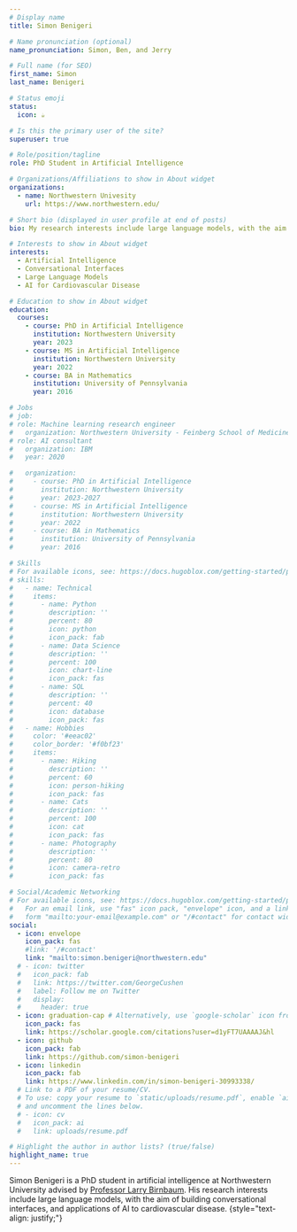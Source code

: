 ```yaml
---
# Display name
title: Simon Benigeri

# Name pronunciation (optional)
name_pronunciation: Simon, Ben, and Jerry

# Full name (for SEO)
first_name: Simon
last_name: Benigeri

# Status emoji
status:
  icon: ☕️

# Is this the primary user of the site?
superuser: true

# Role/position/tagline
role: PhD Student in Artificial Intelligence

# Organizations/Affiliations to show in About widget
organizations:
  - name: Northwestern Univesity
    url: https://www.northwestern.edu/

# Short bio (displayed in user profile at end of posts)
bio: My research interests include large language models, with the aim of building conversational interfaces, and applications of AI to cardiovascular disease.

# Interests to show in About widget
interests:
  - Artificial Intelligence
  - Conversational Interfaces
  - Large Language Models
  - AI for Cardiovascular Disease

# Education to show in About widget
education:
  courses:
    - course: PhD in Artificial Intelligence
      institution: Northwestern University
      year: 2023
    - course: MS in Artificial Intelligence
      institution: Northwestern University
      year: 2022
    - course: BA in Mathematics
      institution: University of Pennsylvania
      year: 2016

# Jobs
# job:
# role: Machine learning research engineer
#   organization: Northwestern University - Feinberg School of Medicine
# role: AI consultant
#   organization: IBM
#   year: 2020

#   organization:
#     - course: PhD in Artificial Intelligence
#       institution: Northwestern University
#       year: 2023-2027
#     - course: MS in Artificial Intelligence
#       institution: Northwestern University
#       year: 2022
#     - course: BA in Mathematics
#       institution: University of Pennsylvania
#       year: 2016

# Skills
# For available icons, see: https://docs.hugoblox.com/getting-started/page-builder/#icons
# skills:
#   - name: Technical
#     items:
#       - name: Python
#         description: ''
#         percent: 80
#         icon: python
#         icon_pack: fab
#       - name: Data Science
#         description: ''
#         percent: 100
#         icon: chart-line
#         icon_pack: fas
#       - name: SQL
#         description: ''
#         percent: 40
#         icon: database
#         icon_pack: fas
#   - name: Hobbies
#     color: '#eeac02'
#     color_border: '#f0bf23'
#     items:
#       - name: Hiking
#         description: ''
#         percent: 60
#         icon: person-hiking
#         icon_pack: fas
#       - name: Cats
#         description: ''
#         percent: 100
#         icon: cat
#         icon_pack: fas
#       - name: Photography
#         description: ''
#         percent: 80
#         icon: camera-retro
#         icon_pack: fas

# Social/Academic Networking
# For available icons, see: https://docs.hugoblox.com/getting-started/page-builder/#icons
#   For an email link, use "fas" icon pack, "envelope" icon, and a link in the
#   form "mailto:your-email@example.com" or "/#contact" for contact widget.
social:
  - icon: envelope
    icon_pack: fas
    #link: '/#contact'
    link: "mailto:simon.benigeri@northwestern.edu"
  # - icon: twitter
  #   icon_pack: fab
  #   link: https://twitter.com/GeorgeCushen
  #   label: Follow me on Twitter
  #   display:
  #     header: true
  - icon: graduation-cap # Alternatively, use `google-scholar` icon from `ai` icon pack
    icon_pack: fas
    link: https://scholar.google.com/citations?user=d1yFT7UAAAAJ&hl
  - icon: github
    icon_pack: fab
    link: https://github.com/simon-benigeri
  - icon: linkedin
    icon_pack: fab
    link: https://www.linkedin.com/in/simon-benigeri-30993338/
  # Link to a PDF of your resume/CV.
  # To use: copy your resume to `static/uploads/resume.pdf`, enable `ai` icons in `params.yaml`,
  # and uncomment the lines below.
  # - icon: cv
  #   icon_pack: ai
  #   link: uploads/resume.pdf

# Highlight the author in author lists? (true/false)
highlight_name: true
---
```


Simon Benigeri is a PhD student in artificial intelligence at Northwestern University advised by [Professor Larry Birnbaum][def]. His research interests include large language models, with the aim of building conversational interfaces, and applications of AI to cardiovascular disease.
{style="text-align: justify;"}

[def]: https://www.mccormick.northwestern.edu/research-faculty/directory/profiles/birnbaum-larry.html